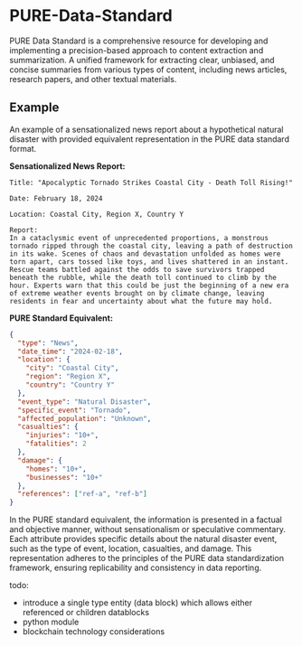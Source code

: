 # PURE-Data-Standard
PURE Data Standard is a comprehensive resource for developing and implementing a precision-based approach to content extraction and summarization. A unified framework for extracting clear, unbiased, and concise summaries from various types of content, including news articles, research papers, and other textual materials.


## Example
An example of a sensationalized news report about a hypothetical natural disaster with provided equivalent representation in the PURE data standard format.

**Sensationalized News Report:**
```plaintext
Title: "Apocalyptic Tornado Strikes Coastal City - Death Toll Rising!"

Date: February 18, 2024

Location: Coastal City, Region X, Country Y

Report:
In a cataclysmic event of unprecedented proportions, a monstrous tornado ripped through the coastal city, leaving a path of destruction in its wake. Scenes of chaos and devastation unfolded as homes were torn apart, cars tossed like toys, and lives shattered in an instant. Rescue teams battled against the odds to save survivors trapped beneath the rubble, while the death toll continued to climb by the hour. Experts warn that this could be just the beginning of a new era of extreme weather events brought on by climate change, leaving residents in fear and uncertainty about what the future may hold.
```

**PURE Standard Equivalent:**
```json
{
  "type": "News",
  "date_time": "2024-02-18",
  "location": {
    "city": "Coastal City",
    "region": "Region X",
    "country": "Country Y"
  },
  "event_type": "Natural Disaster",
  "specific_event": "Tornado",
  "affected_population": "Unknown",
  "casualties": {
    "injuries": "10+",
    "fatalities": 2
  },
  "damage": {
    "homes": "10+",
    "businesses": "10+"
  },
  "references": ["ref-a", "ref-b"]
}
```

In the PURE standard equivalent, the information is presented in a factual and objective manner, without sensationalism or speculative commentary. Each attribute provides specific details about the natural disaster event, such as the type of event, location, casualties, and damage. This representation adheres to the principles of the PURE data standardization framework, ensuring replicability and consistency in data reporting.


todo:

- introduce a single type entity (data block) which allows either referenced or children datablocks
- python module
- blockchain technology considerations